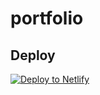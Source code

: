# portfolio

## Deploy

[![Deploy to Netlify](https://www.netlify.com/img/deploy/button.svg)](https://app.netlify.com/start/deploy?repository=https://github.com/yossiee/portfolio)
